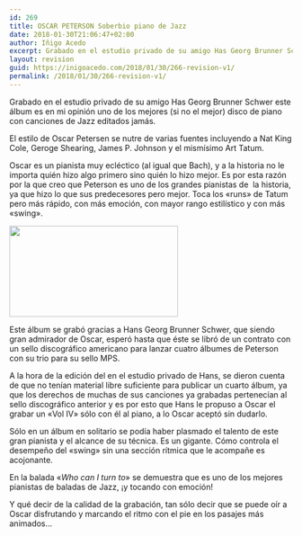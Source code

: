 ```yaml
---
id: 269
title: OSCAR PETERSON Soberbio piano de Jazz
date: 2018-01-30T21:06:47+02:00
author: Iñigo Acedo
excerpt: Grabado en el estudio privado de su amigo Has Georg Brunner Schwer este álbum es en mi opinión uno de los mejores (si no el mejor) disco de piano con canciones de Jazz editados jamás.
layout: revision
guid: https://inigoacedo.com/2018/01/30/266-revision-v1/
permalink: /2018/01/30/266-revision-v1/
---
```

Grabado en el estudio privado de su amigo Has Georg Brunner Schwer este álbum es en mi opinión uno de los mejores (si no el mejor) disco de piano con canciones de Jazz editados jamás.

<!--more-->El estilo de Oscar Petersen se nutre de varias fuentes incluyendo a Nat King Cole, Geroge Shearing, James P. Johnson y el mismísimo Art Tatum.

Oscar es un pianista muy ecléctico (al igual que Bach), y a la historia no le importa quién hizo algo primero sino quién lo hizo mejor. Es por esta razón por la que creo que Peterson es uno de los grandes pianistas de  la historia, ya que hizo lo que sus predecesores pero mejor. Toca los &#171;runs&#187; de Tatum pero más rápido, con más emoción, con mayor rango estilístico y con más &#171;swing&#187;.

[<img class="alignnone size-medium wp-image-268" src="https://inigoacedo.com/wp-content/uploads/2018/01/ScreenHunter_1-300x162.bmp" alt="" width="300" height="162" srcset="https://inigoacedo.com/wp-content/uploads/2018/01/ScreenHunter_1-300x162.bmp 300w, https://inigoacedo.com/wp-content/uploads/2018/01/ScreenHunter_1-768x414.bmp 768w, https://inigoacedo.com/wp-content/uploads/2018/01/ScreenHunter_1-1024x552.bmp 1024w, https://inigoacedo.com/wp-content/uploads/2018/01/ScreenHunter_1.bmp 1078w" sizes="(max-width: 300px) 100vw, 300px" />](https://inigoacedo.com/wp-content/uploads/2018/01/ScreenHunter_1.bmp)

Este álbum se grabó gracias a Hans Georg Brunner Schwer, que siendo gran admirador de Oscar, esperó hasta que éste se libró de un contrato con un sello discográfico americano para lanzar cuatro álbumes de Peterson con su trio para su sello MPS.

A la hora de la edición del en el estudio privado de Hans, se dieron cuenta de que no tenían material libre suficiente para publicar un cuarto álbum, ya que los derechos de muchas de sus canciones ya grabadas pertenecían al sello discográfico anterior y es por esto que Hans le propuso a Oscar el grabar un &#171;Vol IV&#187; sólo con él al piano, a lo Oscar aceptó sin dudarlo.

Sólo en un álbum en solitario se podía haber plasmado el talento de este gran pianista y el alcance de su técnica. Es un gigante. Cómo controla el desempeño del &#171;swing&#187; sin una sección rítmica que le acompañe es acojonante.

En la balada &#171;_Who can I turn to_&#187; se demuestra que es uno de los mejores pianistas de baladas de Jazz, ¡y tocando con emoción!

Y qué decir de la calidad de la grabación, tan sólo decir que se puede oír a Oscar disfrutando y marcando el ritmo con el pie en los pasajes más animados&#8230;

&nbsp;

&nbsp;